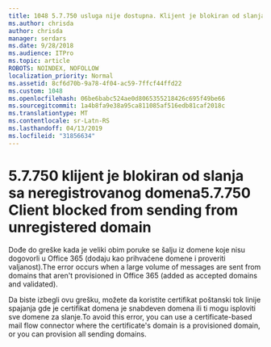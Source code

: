 ```yaml
---
title: 1048 5.7.750 usluga nije dostupna. Klijent je blokiran od slanja iz neregistrovanog domena
ms.author: chrisda
author: chrisda
manager: serdars
ms.date: 9/28/2018
ms.audience: ITPro
ms.topic: article
ROBOTS: NOINDEX, NOFOLLOW
localization_priority: Normal
ms.assetid: 8cf6d70b-9a78-4f04-ac59-7ffcf44ffd22
ms.custom: 1048
ms.openlocfilehash: 06be6babc524ae0d8065355218426c695f49be66
ms.sourcegitcommit: 1a4b8fa9e38a95ca811085af516edb81caf2018c
ms.translationtype: MT
ms.contentlocale: sr-Latn-RS
ms.lasthandoff: 04/13/2019
ms.locfileid: "31856634"
---
```

# <a name="57750-client-blocked-from-sending-from-unregistered-domain"></a><span data-ttu-id="0efb0-103">5.7.750 klijent je blokiran od slanja sa neregistrovanog domena</span><span class="sxs-lookup"><span data-stu-id="0efb0-103">5.7.750 Client blocked from sending from unregistered domain</span></span>

<span data-ttu-id="0efb0-104">Dođe do greške kada je veliki obim poruke se šalju iz domene koje nisu dogovorli u Office 365 (dodaju kao prihvaćene domene i proveriti valjanost).</span><span class="sxs-lookup"><span data-stu-id="0efb0-104">The error occurs when a large volume of messages are sent from domains that aren't provisioned in Office 365 (added as accepted domains and validated).</span></span>

<span data-ttu-id="0efb0-105">Da biste izbegli ovu grešku, možete da koristite certifikat poštanski tok linije spajanja gde je certifikat domena je snabdeven domena ili ti mogu isploviti sve domene za slanje.</span><span class="sxs-lookup"><span data-stu-id="0efb0-105">To avoid this error, you can use a certificate-based mail flow connector where the certificate's domain is a provisioned domain, or you can provision all sending domains.</span></span>
